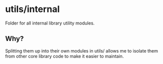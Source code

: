 # utils/internal
Folder for all internal library utility modules.

## Why?
Splitting them up into their own modules in utils/ allows me to isolate them from other core library code to make it easier to maintain.